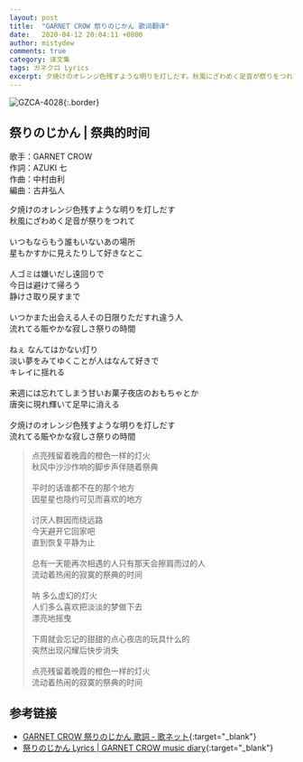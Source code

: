 ```yaml
---
layout: post
title:  "GARNET CROW 祭りのじかん 歌词翻译"
date:   2020-04-12 20:04:11 +0800
author: mistydew
comments: true
category: 译文集
tags: ガネクロ Lyrics
excerpt: 夕焼けのオレンジ色残すような明りを灯しだす。秋風にざわめく足音が祭りをつれて。
---
```

![GZCA-4028](https://crowsub.github.io/assets/images/discography/single/GZCA-4028.jpg){:.border}

## 祭りのじかん | 祭典的时间

歌手：GARNET CROW<br>
作詞：AZUKI 七<br>
作曲：中村由利<br>
編曲：古井弘人

<div class="lyric-original">
<p>
夕焼けのオレンジ色残すような明りを灯しだす<br>
秋風にざわめく足音が祭りをつれて<br>
<br>
いつもならもう誰もいないあの場所<br>
星もかすかに見えたりして好きなとこ<br>
<br>
人ゴミは嫌いだし遠回りで<br>
今日は避けて帰ろう<br>
静けさ取り戻すまで<br>
<br>
いつかまた出会える人その日限りただすれ違う人<br>
流れてる賑やかな寂しさ祭りの時間<br>
<br>
ねぇ なんてはかない灯り<br>
淡い夢をみてゆくことが人はなんて好きで<br>
キレイに揺れる<br>
<br>
来週には忘れてしまう甘いお菓子夜店のおもちゃとか<br>
唐突に現れ輝いて足早に消える<br>
<br>
夕焼けのオレンジ色残すような明りを灯しだす<br>
流れてる賑やかな寂しさ祭りの時間
</p>
</div>

<div class="lyric-translation">
<blockquote>
点亮残留着晚霞的橙色一样的灯火<br>
秋风中沙沙作响的脚步声伴随着祭典<br>
<br>
平时的话谁都不在的那个地方<br>
因星星也隐约可见而喜欢的地方<br>
<br>
讨厌人群因而绕远路<br>
今天避开它回家吧<br>
直到恢复平静为止<br>
<br>
总有一天能再次相遇的人只有那天会擦肩而过的人<br>
流动着热闹的寂寞的祭典的时间<br>
<br>
呐 多么虚幻的灯火<br>
人们多么喜欢把淡淡的梦做下去<br>
漂亮地摇曳<br>
<br>
下周就会忘记的甜甜的点心夜店的玩具什么的<br>
突然出现闪耀后快步消失<br>
<br>
点亮残留着晚霞的橙色一样的灯火<br>
流动着热闹的寂寞的祭典的时间
</blockquote>
</div>

## 参考链接

* [GARNET CROW 祭りのじかん 歌詞 - 歌ネット](https://www.uta-net.com/song/21026){:target="_blank"}
* [祭りのじかん Lyrics \| GARNET CROW music diary](https://crowsub.github.io/lyrics/original/祭りのじかん.html){:target="_blank"}
